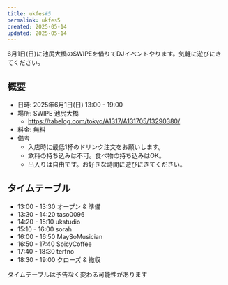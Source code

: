```yaml
---
title: ukfes#5
permalink: ukfes5
created: 2025-05-14
updated: 2025-05-14
---
```

6月1日(日)に池尻大橋のSWIPEを借りてDJイベントやります。気軽に遊びにきてください。

## 概要

- 日時: 2025年6月1日(日) 13:00 - 19:00
- 場所: SWIPE 池尻大橋
	- https://tabelog.com/tokyo/A1317/A131705/13290380/
- 料金: 無料
- 備考
	- 入店時に最低1杯のドリンク注文をお願いします。
	- 飲料の持ち込みは不可。食べ物の持ち込みはOK。
	- 出入りは自由です。お好きな時間に遊びにきてください。

## タイムテーブル

- 13:00 - 13:30 オープン & 準備
- 13:30 - 14:20 taso0096
- 14:20 - 15:10 ukstudio
- 15:10 - 16:00 sorah
- 16:00 - 16:50 MaySoMusician
- 16:50 - 17:40 SpicyCoffee
- 17:40 - 18:30 terfno
- 18:30 - 19:00 クローズ & 撤収

タイムテーブルは予告なく変わる可能性があります